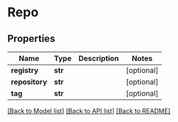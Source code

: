 # Repo

## Properties
Name | Type | Description | Notes
------------ | ------------- | ------------- | -------------
**registry** | **str** |  | [optional] 
**repository** | **str** |  | [optional] 
**tag** | **str** |  | [optional] 

[[Back to Model list]](../README.md#documentation-for-models) [[Back to API list]](../README.md#documentation-for-api-endpoints) [[Back to README]](../README.md)


